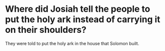 # Where did Josiah tell the people to put the holy ark instead of carrying it on their shoulders?

They were told to put the holy ark in the house that Solomon built. 